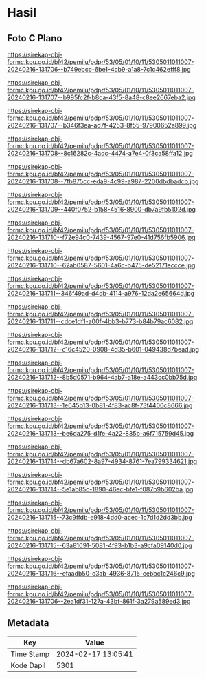 # Hasil

## Foto C Plano

https://sirekap-obj-formc.kpu.go.id/bf42/pemilu/pdpr/53/05/01/10/11/5305011011007-20240216-131706--b749ebcc-6be1-4cb9-a1a8-7c1c462efff8.jpg

https://sirekap-obj-formc.kpu.go.id/bf42/pemilu/pdpr/53/05/01/10/11/5305011011007-20240216-131707--b995fc2f-b8ca-43f5-8a48-c8ee2667eba2.jpg

https://sirekap-obj-formc.kpu.go.id/bf42/pemilu/pdpr/53/05/01/10/11/5305011011007-20240216-131707--b346f3ea-ad7f-4253-8f55-97900652a899.jpg

https://sirekap-obj-formc.kpu.go.id/bf42/pemilu/pdpr/53/05/01/10/11/5305011011007-20240216-131708--8c16282c-4adc-4474-a7e4-0f3ca58ffa12.jpg

https://sirekap-obj-formc.kpu.go.id/bf42/pemilu/pdpr/53/05/01/10/11/5305011011007-20240216-131708--7fb875cc-eda9-4c99-a987-2200dbdbadcb.jpg

https://sirekap-obj-formc.kpu.go.id/bf42/pemilu/pdpr/53/05/01/10/11/5305011011007-20240216-131709--440f0752-b158-4516-8900-db7a9fb5102d.jpg

https://sirekap-obj-formc.kpu.go.id/bf42/pemilu/pdpr/53/05/01/10/11/5305011011007-20240216-131710--f72e94c0-7439-4567-97e0-41d756fb5906.jpg

https://sirekap-obj-formc.kpu.go.id/bf42/pemilu/pdpr/53/05/01/10/11/5305011011007-20240216-131710--62ab0587-5601-4a6c-b475-de52171eccce.jpg

https://sirekap-obj-formc.kpu.go.id/bf42/pemilu/pdpr/53/05/01/10/11/5305011011007-20240216-131711--346f49ad-d4db-4114-a976-12da2e65664d.jpg

https://sirekap-obj-formc.kpu.go.id/bf42/pemilu/pdpr/53/05/01/10/11/5305011011007-20240216-131711--cdce1df1-a00f-4bb3-b773-b84b79ac6082.jpg

https://sirekap-obj-formc.kpu.go.id/bf42/pemilu/pdpr/53/05/01/10/11/5305011011007-20240216-131712--c16c4520-0908-4d35-b601-049438d7bead.jpg

https://sirekap-obj-formc.kpu.go.id/bf42/pemilu/pdpr/53/05/01/10/11/5305011011007-20240216-131712--8b5d0571-b964-4ab7-a18e-a443cc0bb75d.jpg

https://sirekap-obj-formc.kpu.go.id/bf42/pemilu/pdpr/53/05/01/10/11/5305011011007-20240216-131713--1e645b13-0b81-4f83-ac8f-73f4400c8666.jpg

https://sirekap-obj-formc.kpu.go.id/bf42/pemilu/pdpr/53/05/01/10/11/5305011011007-20240216-131713--be6da275-d1fe-4a22-835b-a6f715759d45.jpg

https://sirekap-obj-formc.kpu.go.id/bf42/pemilu/pdpr/53/05/01/10/11/5305011011007-20240216-131714--db67a602-8a97-4934-8761-7ea799334621.jpg

https://sirekap-obj-formc.kpu.go.id/bf42/pemilu/pdpr/53/05/01/10/11/5305011011007-20240216-131714--5e1ab85c-1890-46ec-bfe1-f087b9b602ba.jpg

https://sirekap-obj-formc.kpu.go.id/bf42/pemilu/pdpr/53/05/01/10/11/5305011011007-20240216-131715--73c9ffdb-e918-4dd0-acec-1c7d1d2dd3bb.jpg

https://sirekap-obj-formc.kpu.go.id/bf42/pemilu/pdpr/53/05/01/10/11/5305011011007-20240216-131715--63a81091-5081-4f93-b1b3-a9cfa09140d0.jpg

https://sirekap-obj-formc.kpu.go.id/bf42/pemilu/pdpr/53/05/01/10/11/5305011011007-20240216-131716--efaadb50-c3ab-4936-8715-cebbc1c246c9.jpg

https://sirekap-obj-formc.kpu.go.id/bf42/pemilu/pdpr/53/05/01/10/11/5305011011007-20240216-131706--2ea1df31-127a-43bf-861f-3a279a589ed3.jpg


## Metadata

| Key        | Value               |
| ---------- | ------------------- |
| Time Stamp | 2024-02-17 13:05:41 |
| Kode Dapil | 5301                |



